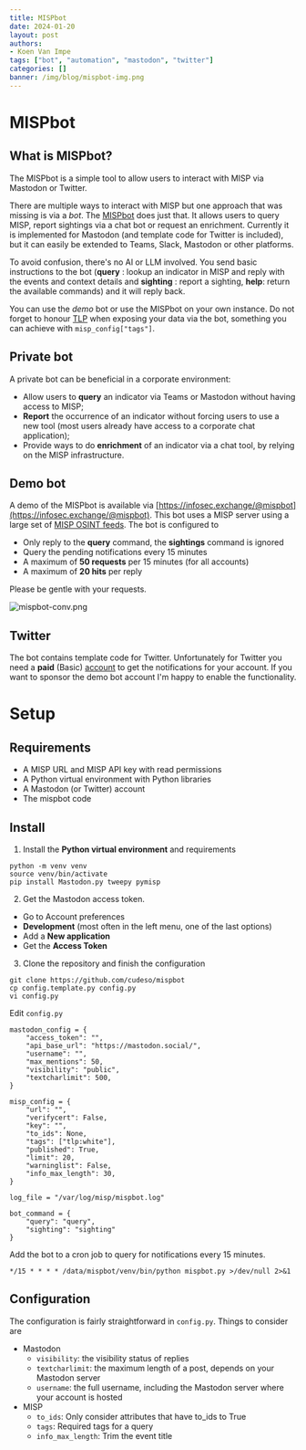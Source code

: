```yaml
---
title: MISPbot
date: 2024-01-20
layout: post
authors:
- Koen Van Impe
tags: ["bot", "automation", "mastodon", "twitter"]
categories: []
banner: /img/blog/mispbot-img.png
---
```


# MISPbot

## What is MISPbot?

The MISPbot is a simple tool to allow users to interact with MISP via Mastodon or Twitter.

There are multiple ways to interact with MISP but one approach that was missing is via a *bot*. The [MISPbot](https://github.com/cudeso/mispbot) does just that. It allows users to query MISP, report sightings via a chat bot or request an enrichment. Currently it is implemented for Mastodon (and template code for Twitter is included), but it can easily be extended to Teams, Slack, Mastodon or other platforms.

To avoid confusion, there's no AI or LLM involved. You send basic instructions to the bot (**query** : lookup an indicator in MISP and reply with the events and context details and **sighting** : report a sighting, **help**: return the available commands) and it will reply back.

You can use the *demo* bot or use the MISPbot on your own instance. Do not forget to honour [TLP](https://www.first.org/tlp/) when exposing your data via the bot, something you can achieve with `misp_config["tags"]`.

## Private bot

A private bot can be beneficial in a corporate environment:

- Allow users to **query** an indicator via Teams or Mastodon without having access to MISP;
- **Report** the occurrence of an indicator without forcing users to use a new tool (most users already have access to a corporate chat application);
- Provide ways to do **enrichment** of an indicator via a chat tool, by relying on the MISP infrastructure.

## Demo bot

A demo of the MISPbot is available via [https://infosec.exchange/@mispbot](https://infosec.exchange/@mispbot). This bot uses a MISP server using a large set of [MISP OSINT feeds](https://www.misp-project.org/feeds/). The bot is configured to
- Only reply to the **query** command, the **sightings** command is ignored
- Query the pending notifications every 15 minutes
- A maximum of **50 requests** per 15 minutes (for all accounts)
- A maximum of **20 hits** per reply

Please be gentle with your requests.

![mispbot-conv.png](/img/blog/mispbot-conv.png)

## Twitter

The bot contains template code for Twitter. Unfortunately for Twitter you need a **paid** (Basic) [account](https://help.twitter.com/en/using-x/x-premium-faq) to get the notifications for your account. If you want to sponsor the demo bot account I'm happy to enable the functionality.

# Setup

## Requirements

- A MISP URL and MISP API key with read permissions
- A Python virtual environment with Python libraries
- A Mastodon (or Twitter) account
- The mispbot code

## Install

1. Install the **Python virtual environment** and requirements

```
python -m venv venv
source venv/bin/activate
pip install Mastodon.py tweepy pymisp
```

2. Get the Mastodon access token.

- Go to Account preferences
- **Development** (most often in the left menu, one of the last options)
- Add a **New application**
- Get the **Access Token**

3. Clone the repository and finish the configuration

```
git clone https://github.com/cudeso/mispbot
cp config.template.py config.py
vi config.py
```

Edit `config.py`

```
mastodon_config = {
    "access_token": "",
    "api_base_url": "https://mastodon.social/",
    "username": "",
    "max_mentions": 50,
    "visibility": "public",
    "textcharlimit": 500,
}

misp_config = {
    "url": "",
    "verifycert": False,
    "key": "",
    "to_ids": None,
    "tags": ["tlp:white"],
    "published": True,
    "limit": 20,
    "warninglist": False,
    "info_max_length": 30,
}

log_file = "/var/log/misp/mispbot.log"

bot_command = {
    "query": "query",
    "sighting": "sighting"
}
```

Add the bot to a cron job to query for notifications every 15 minutes.

```
*/15 * * * * /data/mispbot/venv/bin/python mispbot.py >/dev/null 2>&1
```

## Configuration

The configuration is fairly straightforward in `config.py`. Things to consider are

- Mastodon
  - `visibility`: the visibility status of replies
  - `textcharlimit`: the maximum length of a post, depends on your Mastodon server
  - `username`: the full username, including the Mastodon server where your account is hosted
- MISP
  - `to_ids`: Only consider attributes that have to_ids to True
  - `tags`: Required tags for a query
  - `info_max_length`: Trim the event title
